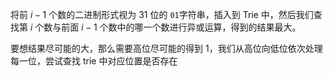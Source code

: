 将前 $i - 1$ 个数的二进制形式视为 $31$ 位的 `01`字符串，插入到 Trie 中，然后我们查找第 $i$ 个数与前面 $i - 1$ 个数中的哪一个数进行异或运算，得到的结果最大。

要想结果尽可能的大，那么需要高位尽可能的得到 $1$，我们从高位向低位依次处理每一位，尝试查找 trie 中对应位置是否存在

